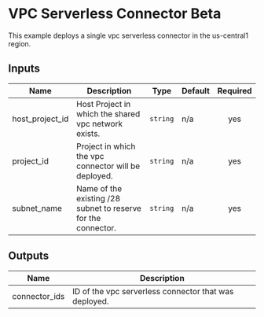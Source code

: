 # VPC Serverless Connector Beta

This example deploys a single vpc serverless connector in the us-central1 region.

<!-- BEGINNING OF PRE-COMMIT-TERRAFORM DOCS HOOK -->
## Inputs

| Name | Description | Type | Default | Required |
|------|-------------|------|---------|:--------:|
| host\_project\_id | Host Project in which the shared vpc network exists. | `string` | n/a | yes |
| project\_id | Project in which the vpc connector will be deployed. | `string` | n/a | yes |
| subnet\_name | Name of the existing /28 subnet to reserve for the connector. | `string` | n/a | yes |

## Outputs

| Name | Description |
|------|-------------|
| connector\_ids | ID of the vpc serverless connector that was deployed. |

<!-- END OF PRE-COMMIT-TERRAFORM DOCS HOOK -->
